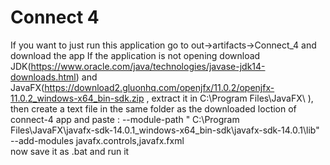 # Connect 4
If you want to just run this application go to out->artifacts->Connect_4 and download the app
If the application is not opening download JDK(https://www.oracle.com/java/technologies/javase-jdk14-downloads.html) and JavaFX(https://download2.gluonhq.com/openjfx/11.0.2/openjfx-11.0.2_windows-x64_bin-sdk.zip , extract it in C:\Program Files\JavaFX\ ), then create a text file in the same folder as the downloaded loction of connect-4 app and paste : 
--module-path " C:\Program Files\JavaFX\javafx-sdk-14.0.1_windows-x64_bin-sdk\javafx-sdk-14.0.1\lib" --add-modules javafx.controls,javafx.fxml  
now save it as .bat and run it 
